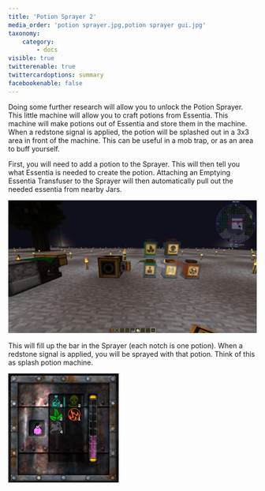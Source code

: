 ```yaml
---
title: 'Potion Sprayer 2'
media_order: 'potion sprayer.jpg,potion sprayer gui.jpg'
taxonomy:
    category:
        - docs
visible: true
twitterenable: true
twittercardoptions: summary
facebookenable: false
---
```


Doing some further research will allow you to unlock the Potion Sprayer. This little machine will allow you to craft potions from Essentia. This machine will make potions out of Essentia and store them in the machine. When a redstone signal is applied, the potion will be splashed out in a 3x3 area in front of the machine. This can be useful in a mob trap, or as an area to buff yourself.

First, you will need to add a potion to the Sprayer. This will then tell you what Essentia is needed to create the potion. Attaching an Emptying Essentia Transfuser to the Sprayer will then automatically pull out the needed essentia from nearby Jars. 

![](potion%20sprayer.jpg)

This will fill up the bar in the Sprayer (each notch is one potion). When a redstone signal is applied, you will be sprayed with that potion. Think of this as splash potion machine.  

![](potion%20sprayer%20gui.jpg)

